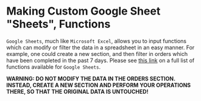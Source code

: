 # Making Custom Google Sheet "Sheets", Functions

`Google Sheets`, much like `Microsoft Excel`, allows you to input functions which can modify or filter the data in a spreadsheet in an easy manner. For example, one could create a new section, and then filter in orders which have been completed in the past 7 days. Please see [this link](https://support.google.com/docs/table/25273?hl=en) on a full list of functions available for `Google Sheets`.

**WARNING: DO NOT MODIFY THE DATA IN THE ORDERS SECTION. INSTEAD, CREATE A NEW SECTION AND PERFORM YOUR OPERATIONS THERE, SO THAT THE ORIGINAL DATA IS UNTOUCHED!**